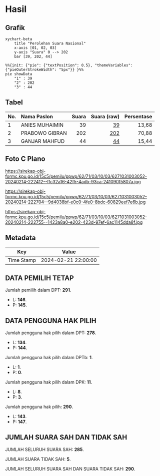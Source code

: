 # Hasil

## Grafik

```mermaid
xychart-beta
    title "Perolehan Suara Nasional"
    x-axis [01, 02, 03]
    y-axis "Suara" 0 --> 202
    bar [39, 202, 44]
```

```mermaid
%%{init: {"pie": {"textPosition": 0.5}, "themeVariables": {"pieOuterStrokeWidth": "5px"}} }%%
pie showData
    "1" : 39
    "2" : 202
    "3" : 44
```

## Tabel

| No. | Nama Paslon    | Suara | Suara (raw) | Persentase |
|:--- |:-------------- | -----:| -----------:| ----------:|
| 1   | ANIES MUHAIMIN | 39    | [39][p-1]   | 13,68      |
| 2   | PRABOWO GIBRAN | 202   | [202][p-2]  | 70,88      |
| 3   | GANJAR MAHFUD  | 44    | [44][p-3]   | 15,44      |


[p-1]: https://github.com/gigit-pemilu/pemilu-2024/blob/main/pilpres/hitung-suara/sub/62-kalimantan-tengah/sub/71-kota-palangkaraya/sub/03-jekan-raya/sub/1003-bukit-tunggal/sub/052-tps/sub/paslon-1.txt
[p-2]: https://github.com/gigit-pemilu/pemilu-2024/blob/main/pilpres/hitung-suara/sub/62-kalimantan-tengah/sub/71-kota-palangkaraya/sub/03-jekan-raya/sub/1003-bukit-tunggal/sub/052-tps/sub/paslon-2.txt
[p-3]: https://github.com/gigit-pemilu/pemilu-2024/blob/main/pilpres/hitung-suara/sub/62-kalimantan-tengah/sub/71-kota-palangkaraya/sub/03-jekan-raya/sub/1003-bukit-tunggal/sub/052-tps/sub/paslon-3.txt

## Foto C Plano

https://sirekap-obj-formc.kpu.go.id/15c5/pemilu/ppwp/62/71/03/10/03/6271031003052-20240214-222412--ffc32a16-42f5-4adb-93ca-241090f5807a.jpg

https://sirekap-obj-formc.kpu.go.id/15c5/pemilu/ppwp/62/71/03/10/03/6271031003052-20240214-222704--9d4038bf-e0c0-4fe0-8bdc-60829eef7e6b.jpg

https://sirekap-obj-formc.kpu.go.id/15c5/pemilu/ppwp/62/71/03/10/03/6271031003052-20240214-222755--1423a8a0-e202-423d-97ef-6ac1145dda8f.jpg


## Metadata

| Key        | Value               |
| ---------- | ------------------- |
| Time Stamp | 2024-02-21 22:00:00 |


## DATA PEMILIH TETAP

Jumlah pemilih dalam DPT: **291**.
 * L: **146**.
 * P: **145**.

## DATA PENGGUNA HAK PILIH

Jumlah pengguna hak pilih dalam DPT: **278**.
 * L: **134**.
 * P: **144**.

Jumlah pengguna hak pilih dalam DPTb: **1**.
 * L: **1**.
 * P: **0**.

Jumlah pengguna hak pilih dalam DPK: **11**.
 * L: **8**.
 * P: **3**.

Jumlah pengguna hak pilih: **290**.
 * L: **143**.
 * P: **147**.

## JUMLAH SUARA SAH DAN TIDAK SAH

JUMLAH SELURUH SUARA SAH: **285**.

JUMLAH SUARA TIDAK SAH: **5**.

JUMLAH SELURUH SUARA SAH DAN SUARA TIDAK SAH: **290**.


